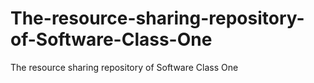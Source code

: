 # The-resource-sharing-repository-of-Software-Class-One
The resource sharing repository of Software Class One
